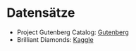 # Datensätze

- Project Gutenberg Catalog: [Gutenberg](https://www.gutenberg.org/cache/epub/feeds/)
- Brilliant Diamonds: [Kaggle](https://www.kaggle.com/datasets/miguelcorraljr/brilliant-diamonds)
